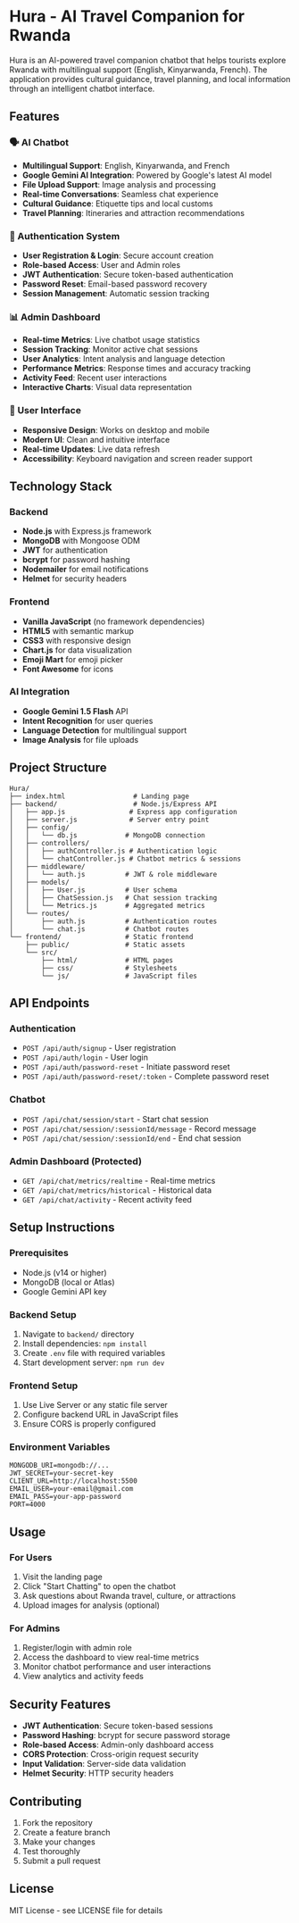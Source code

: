 # Hura - AI Travel Companion for Rwanda

Hura is an AI-powered travel companion chatbot that helps tourists explore Rwanda with multilingual support (English, Kinyarwanda, French). The application provides cultural guidance, travel planning, and local information through an intelligent chatbot interface.

## Features

### 🗣️ AI Chatbot

- **Multilingual Support**: English, Kinyarwanda, and French
- **Google Gemini AI Integration**: Powered by Google's latest AI model
- **File Upload Support**: Image analysis and processing
- **Real-time Conversations**: Seamless chat experience
- **Cultural Guidance**: Etiquette tips and local customs
- **Travel Planning**: Itineraries and attraction recommendations

### 🔐 Authentication System

- **User Registration & Login**: Secure account creation
- **Role-based Access**: User and Admin roles
- **JWT Authentication**: Secure token-based authentication
- **Password Reset**: Email-based password recovery
- **Session Management**: Automatic session tracking

### 📊 Admin Dashboard

- **Real-time Metrics**: Live chatbot usage statistics
- **Session Tracking**: Monitor active chat sessions
- **User Analytics**: Intent analysis and language detection
- **Performance Metrics**: Response times and accuracy tracking
- **Activity Feed**: Recent user interactions
- **Interactive Charts**: Visual data representation

### 🎨 User Interface

- **Responsive Design**: Works on desktop and mobile
- **Modern UI**: Clean and intuitive interface
- **Real-time Updates**: Live data refresh
- **Accessibility**: Keyboard navigation and screen reader support

## Technology Stack

### Backend

- **Node.js** with Express.js framework
- **MongoDB** with Mongoose ODM
- **JWT** for authentication
- **bcrypt** for password hashing
- **Nodemailer** for email notifications
- **Helmet** for security headers

### Frontend

- **Vanilla JavaScript** (no framework dependencies)
- **HTML5** with semantic markup
- **CSS3** with responsive design
- **Chart.js** for data visualization
- **Emoji Mart** for emoji picker
- **Font Awesome** for icons

### AI Integration

- **Google Gemini 1.5 Flash** API
- **Intent Recognition** for user queries
- **Language Detection** for multilingual support
- **Image Analysis** for file uploads

## Project Structure

```
Hura/
├── index.html                 # Landing page
├── backend/                   # Node.js/Express API
│   ├── app.js                # Express app configuration
│   ├── server.js             # Server entry point
│   ├── config/
│   │   └── db.js            # MongoDB connection
│   ├── controllers/
│   │   ├── authController.js # Authentication logic
│   │   └── chatController.js # Chatbot metrics & sessions
│   ├── middleware/
│   │   └── auth.js          # JWT & role middleware
│   ├── models/
│   │   ├── User.js          # User schema
│   │   ├── ChatSession.js   # Chat session tracking
│   │   └── Metrics.js       # Aggregated metrics
│   └── routes/
│       ├── auth.js          # Authentication routes
│       └── chat.js          # Chatbot routes
└── frontend/                # Static frontend
    ├── public/              # Static assets
    └── src/
        ├── html/            # HTML pages
        ├── css/             # Stylesheets
        └── js/              # JavaScript files
```

## API Endpoints

### Authentication

- `POST /api/auth/signup` - User registration
- `POST /api/auth/login` - User login
- `POST /api/auth/password-reset` - Initiate password reset
- `POST /api/auth/password-reset/:token` - Complete password reset

### Chatbot

- `POST /api/chat/session/start` - Start chat session
- `POST /api/chat/session/:sessionId/message` - Record message
- `POST /api/chat/session/:sessionId/end` - End chat session

### Admin Dashboard (Protected)

- `GET /api/chat/metrics/realtime` - Real-time metrics
- `GET /api/chat/metrics/historical` - Historical data
- `GET /api/chat/activity` - Recent activity feed

## Setup Instructions

### Prerequisites

- Node.js (v14 or higher)
- MongoDB (local or Atlas)
- Google Gemini API key

### Backend Setup

1. Navigate to `backend/` directory
2. Install dependencies: `npm install`
3. Create `.env` file with required variables
4. Start development server: `npm run dev`

### Frontend Setup

1. Use Live Server or any static file server
2. Configure backend URL in JavaScript files
3. Ensure CORS is properly configured

### Environment Variables

```env
MONGODB_URI=mongodb://...
JWT_SECRET=your-secret-key
CLIENT_URL=http://localhost:5500
EMAIL_USER=your-email@gmail.com
EMAIL_PASS=your-app-password
PORT=4000
```

## Usage

### For Users

1. Visit the landing page
2. Click "Start Chatting" to open the chatbot
3. Ask questions about Rwanda travel, culture, or attractions
4. Upload images for analysis (optional)

### For Admins

1. Register/login with admin role
2. Access the dashboard to view real-time metrics
3. Monitor chatbot performance and user interactions
4. View analytics and activity feeds

## Security Features

- **JWT Authentication**: Secure token-based sessions
- **Password Hashing**: bcrypt for secure password storage
- **Role-based Access**: Admin-only dashboard access
- **CORS Protection**: Cross-origin request security
- **Input Validation**: Server-side data validation
- **Helmet Security**: HTTP security headers

## Contributing

1. Fork the repository
2. Create a feature branch
3. Make your changes
4. Test thoroughly
5. Submit a pull request

## License

MIT License - see LICENSE file for details
